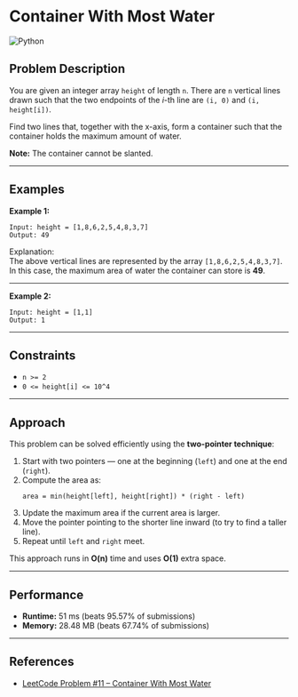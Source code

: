 # Container With Most Water

![Python](https://img.shields.io/badge/Python-3776AB?style=for-the-badge&logo=python&logoColor=white)

## Problem Description

You are given an integer array `height` of length `n`. There are `n` vertical lines drawn such that the two endpoints of the *i*-th line are `(i, 0)` and `(i, height[i])`.

Find two lines that, together with the x-axis, form a container such that the container holds the maximum amount of water.

**Note:** The container cannot be slanted.

---

## Examples

**Example 1:**

```
Input: height = [1,8,6,2,5,4,8,3,7]
Output: 49
```

Explanation:  
The above vertical lines are represented by the array `[1,8,6,2,5,4,8,3,7]`.  
In this case, the maximum area of water the container can store is **49**.

---

**Example 2:**

```
Input: height = [1,1]
Output: 1
```

---

## Constraints

- `n >= 2`
- `0 <= height[i] <= 10^4`

---

## Approach

This problem can be solved efficiently using the **two-pointer technique**:

1. Start with two pointers — one at the beginning (`left`) and one at the end (`right`).
2. Compute the area as:  
   ```
   area = min(height[left], height[right]) * (right - left)
   ```
3. Update the maximum area if the current area is larger.
4. Move the pointer pointing to the shorter line inward (to try to find a taller line).
5. Repeat until `left` and `right` meet.

This approach runs in **O(n)** time and uses **O(1)** extra space.

---

## Performance

- **Runtime:** 51 ms (beats 95.57% of submissions)
- **Memory:** 28.48 MB (beats 67.74% of submissions)

---

## References

- [LeetCode Problem #11 – Container With Most Water](https://leetcode.com/problems/container-with-most-water/)

